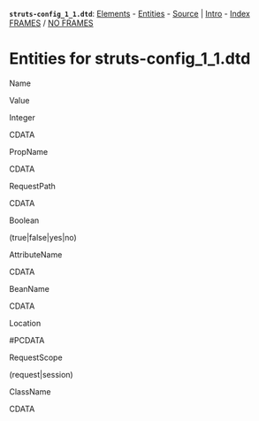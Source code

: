 **`struts-config_1_1.dtd`**: [Elements](struts-config_1_1.dtd.html.md) - [Entities](struts-config_1_1.dtd.entities.html) - [Source](struts-config_1_1.dtd.org.html) | [Intro](intro.html) - [Index](elementsIndex.html)
 [FRAMES](index.html.md) / [NO FRAMES](struts-config_1_1.dtd.entities.html)

Entities for struts-config\_1\_1.dtd
====================================

Name

Value

Integer

CDATA

PropName

CDATA

RequestPath

CDATA

Boolean

(true|false|yes|no)

AttributeName

CDATA

BeanName

CDATA

Location

\#PCDATA

RequestScope

(request|session)

ClassName

CDATA
